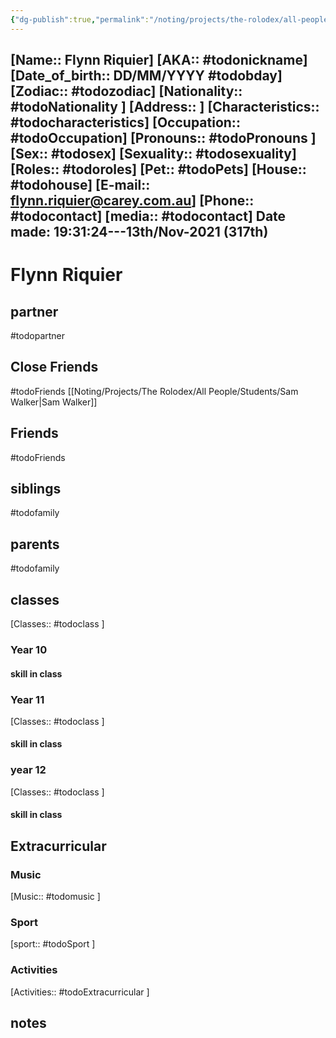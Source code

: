 ```yaml
---
{"dg-publish":true,"permalink":"/noting/projects/the-rolodex/all-people/students/flynn-riquier/","dgHomeLink":true,"dgPassFrontmatter":false}
---
```


[Name:: Flynn Riquier]
[AKA:: #todonickname]
[Date_of_birth:: DD/MM/YYYY #todobday] 
[Zodiac:: #todozodiac] 
[Nationality:: #todoNationality ]
[Address:: ]
[Characteristics::  #todocharacteristics]
[Occupation:: #todoOccupation]
[Pronouns:: #todoPronouns ]
[Sex:: #todosex]
[Sexuality:: #todosexuality]
[Roles:: #todoroles]
[Pet:: #todoPets]
[House:: #todohouse]
[E-mail:: <flynn.riquier@carey.com.au>]
[Phone:: #todocontact]
[media:: #todocontact]
Date made: 19:31:24---13th/Nov-2021 (317th) 
---
# Flynn Riquier
## partner
#todopartner
## Close Friends
#todoFriends
[[Noting/Projects/The Rolodex/All People/Students/Sam Walker|Sam Walker]]
## Friends
#todoFriends
## siblings
#todofamily
## parents
#todofamily
## classes
[Classes:: #todoclass ]
### Year 10
#### skill in class
### Year 11
[Classes:: #todoclass ]
#### skill in class
### year 12
[Classes:: #todoclass ]
#### skill in class
## Extracurricular
### Music
[Music:: #todomusic ]
### Sport
[sport:: #todoSport ]
### Activities
[Activities:: #todoExtracurricular ]
## notes
